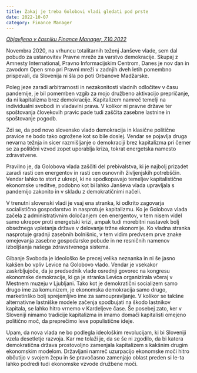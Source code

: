 ```yaml
---
title: Zakaj je treba Golobovi vladi gledati pod prste
date: 2022-10-07
category: Finance Manager
---
```


*[Objavljeno v časniku Finance Manager, 7.10.2022](https://manager.finance.si/9004597/Zakaj-je-treba-Golobovi-vladi-gledati-pod-prste)*

Novembra 2020, na vrhuncu totalitarnih teženj Janševe vlade, sem dal pobudo za ustanovitev Pravne mreže za varstvo demokracije. Skupaj z Amnesty International, Pravno Informacijskim Centrom, Danes je nov dan in zavodom Open smo pri Pravni mreži v zadnjih dveh letih pomembno prispevali, da Slovenija ni šla po poti Orbanove Madžarske.

Poleg jeze zaradi arbitrarnosti in nezakonitosti vladnih odločitev v času pandemije, je bil pomemben vzgib za mojo družbeno aktivacijo prepričanje, da ni kapitalizma brez demokracije. Kapitalizem namreč temelji na individualni svobodi in vladavini prava. V kolikor ni pravne države ter spoštovanja človekovih pravic pade tudi zaščita zasebne lastnine in spoštovanje pogodb.

Zdi se, da pod novo slovensko vlado demokracija in klasične politične pravice ne bodo tako ogrožene kot so bile doslej. Vendar se pojavlja druga nevarna težnja in sicer razmišljanje o demokraciji brez kapitalizma pri čemer se za politični vzvod zopet uporablja kriza, tokrat energetska namesto zdravstvene.

Pravilno je, da Golobova vlada zaščiti del prebivalstva, ki je najbolj prizadet zaradi rasti cen energentov in rasti cen osnovnih življenjskih potrebščin. Vendar lahko to stori z ukrepi, ki ne spodkopavajo temeljev kapitalistične ekonomske ureditve, podobno kot bi lahko Janševa vlada upravljala s pandemijo zakonito in v skladu z demokratičnimi načeli.

V trenutni slovenski vladi je vsaj ena stranka, ki odkrito zagovarja socialistično gospodarstvo in nasprotuje kapitalizmu. Ko je Golobova vlada začela z administrativnim določanjem cen energentov, v tem nisem videl samo ukrepov proti energetski krizi, ampak tudi morebitni nastavek bolj obsežnega vpletanja države v delovanje tržne ekonomije. Ko vladna stranka nasprotuje gradnji zasebnih bolnišnic, v tem vidim predvsem prve znake omejevanja zasebne gospodarske pobude in ne resničnih namenov izboljšanja našega zdravstvenega sistema.

Gibanje Svoboda je ideološko še precej velika neznanka in ni še jasno kakšen bo vpliv Levice na Golobovo vlado. Vendar je vsekakor zaskrbljujoče, da je predsednik vlade osrednji govorec na kongresu ekonomske demokracije, ki ga je stranka Levica organizirala včeraj v Mestnem muzeju v Ljubljani. Tako kot je demokratični socializem samo drugo ime za komunizem, je ekonomska demokracija samo drugo, marketinško bolj sprejemljivo ime za samoupravljanje. V kolikor se takšne alternativne lastniške modele začenja spodbujati na škodo lastnikov kapitala, se lahko hitro vrnemo v Kardeljeve čase. Še posebej zato, ker v Sloveniji nimamo tradicije kapitalizma in imamo domači kapitalisti omejeno politično moč, da preprečimo leve populistične ideje.

Upam, da nova vlada ne bo podlegla ideološkim revolucijam, ki bi Sloveniji vzela desetletje razvoja. Kar me tolaži je, da se še ni zgodilo, da bi katera demokratična država prostovoljno zamenjala kapitalizem s kakšnim drugim ekonomskim modelom. Državljani namreč uzurpacijo ekonomske moči hitro občutijo v svojem žepu in še pravočasno zamenjajo oblast preden si le-ta lahko podredi tudi ekonomske vzvode družbene moči.
